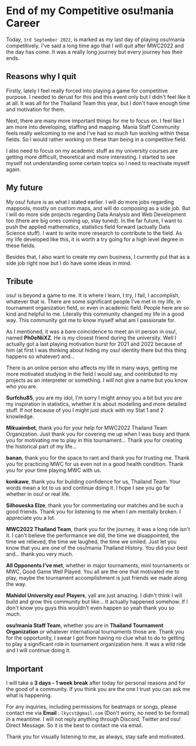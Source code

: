# End of my Competitive osu!mania Career

Today, `3rd September 2022`, is marked as my last day of playing osu!mania competitively. I've said a long time ago that I will quit after MWC2022 and the day has come. It was a really long journey but every journey has their ends. 

## Reasons why I quit

Firstly, lately I feel really forced into playing a game for competitive purpose. I needed to derust for this and this event only but I didn't feel like it at all. It was all for the Thailand Team this year, but I don't have enough time and motivation for them.

Next, there are many more important things for me to focus on. I feel like I am more into developing, staffing and mapping. Mania Staff Community feels really welcoming to me and I've had so much fun working within these fields. So I would rather working on these than being in a competitive field.

I also need to focus on my academic stuff as my university courses are getting more difficult, theoretical and more interesting. I started to see myself not understanding some certain topics so I need to reactivate myself again.

## My future

My osu! future is as what I stated earlier. I will do more jobs regarding mappools, mostly on custom maps, and will do composing as a side job. But I will do more side projects regarding Data Analysis and Web Development too (there are big ones coming up, stay tuned). In the far future, I want to push the applied mathematics, statistics field forward (actually Data Science stuff). I want to write more research to contribute to the field. As my life developed like this, it is worth a try going for a high level degree in these fields.

Besides that, I also want to create my own business, I currently put that as a side job right now but I do have some ideas in mind.

## Tribute

osu! is beyond a game to me. It is where I learn, I try, I fail, I accomplish, whatever that is. There are some significant people I've met in my life, in tournament organization field, or even in academic field. People here are so kind and helpful to me. Literally this community changed my life in a good way. This community got me to know myself what am I passionate for.

As I mentioned, it was a bare coincidence to meet an irl person in osu!, named **Ph0eNiiXZ**. He is my closest friend during the university. Well I actually got a last playing motivation burst for 2021 and 2022 because of him (at first I was thinking about hiding my osu! identity there but this thing happens so whatever) and... 

There is an online person who affects my life in many ways, getting me more motivated studying in the field I would say, and contributed to my projects as an interpreter or something. I will not give a name but you know who you are.

**Surfchu85**, you are my idol, I'm sorry I might annoy you a bit but you are my inspiration in statistics, whether it is about modelling and more detailed stuff. If not because of you I might just stuck with my Stat 1 and 2 knowledge.

**Mikuaimbot**, thank you for your help for MWC2022 Thailand Team Organization. Just thank you for covering me up when I was busy and thank you for motivating me to play in this tournament... Thank you for creating the historical part of my life...

**banan**, thank you for the space to rant and thank you for trusting me. Thank you for practicing MWC for us even not in a good health condition. Thank you for your time playing MWC with us.

**konkawe**, thank you for building confidence for us, Thailand Team. Your words mean a lot to us and continue doing it. I hope I see you go far whether in osu! or real life.

**Silhoueska Elze**, thank you for commentating our matches and be such a good friends. Thank you for listening to me when I am mentally broken. I appreciate you a lot.

**MWC2022 Thailand Team**, thank you for the journey, it was a long ride isn't it. I can't believe the performance we did, the time we disappointed, the time we relieved, the time we laughed, the time we smiled. Just let you know that you are one of the osu!mania Thailand History. You did your best and... thank you very much.

**All Opponents I've met**, whether in major tournaments, mini tournaments or MWC, Good Game Well Played. You all are the one that motivated me to play, maybe the tournament accomplishment is just friends we made along the way.

**Mahidol University osu! Players**, yall are just amazing. I didn't think I will build and grow this community but like... It actually happened somehow. If I don't know you guys this wouldn't even happen so yeah thank you so much.

**osu!mania Staff Team**, whether you are in **Thailand Tournament Organization** or whatever international tournaments those are. Thank you for the opportunity, I swear I got from having no clue what to do to getting to play a significant role in tournament organization here. It was a wild ride and I will continue doing it.

<!--
## Congratulations, you found my secret message.

*"HowToPlayLN is my idol now"*, this phrase was said by someone after I was eliminated from SOFT5. It is still stick in my head til these days. I can't believe I was an inspiration for someone in game and in real life. I will try my best to be an inspiration for newer osu! people. 
-->

## Important 

I will take a **3 days - 1 week break** after today for personal reasons and for the good of a community. If you think you are the one I trust you can ask me what is happening.

For any inquiries, including permissions for beatmaps or songs, please contact me via **Email** : `lkycst@gmail.com` (Don't worry, no need to be formal) in a meantime. I will not reply anything through Discord, Twitter and osu! Direct Message. So it is the best to contact me via email.

Thank you for visually listening to me, as always, stay safe and motivated.
